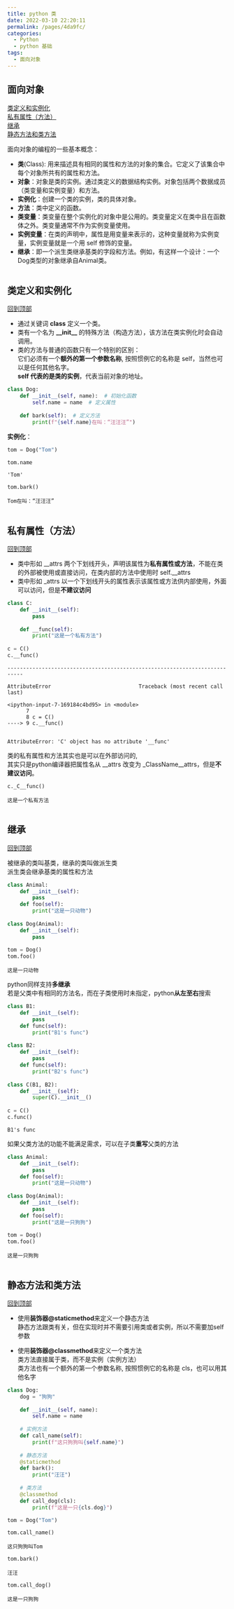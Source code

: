 ```yaml
---
title: python 类
date: 2022-03-10 22:20:11
permalink: /pages/4da9fc/
categories:
  - Python
  - python 基础
tags:
  - 面向对象
---
```

## 面向对象
[类定义和实例化](#类定义和实例化)<br>
[私有属性（方法）](#私有属性（方法）)<br>
[继承](#继承)<br>
[静态方法和类方法](#静态方法和类方法)<br>

面向对象的编程的一些基本概念：

- **类**(Class): 用来描述具有相同的属性和方法的对象的集合。它定义了该集合中每个对象所共有的属性和方法。
- **对象**：对象是类的实例。通过类定义的数据结构实例。对象包括两个数据成员（类变量和实例变量）和方法。
- **实例化**：创建一个类的实例，类的具体对象。
- **方法**：类中定义的函数。
- **类变量**：类变量在整个实例化的对象中是公用的。类变量定义在类中且在函数体之外。类变量通常不作为实例变量使用。
- **实例变量**：在类的声明中，属性是用变量来表示的，这种变量就称为实例变量，实例变量就是一个用 self 修饰的变量。
- **继承**：即一个派生类继承基类的字段和方法。例如，有这样一个设计：一个Dog类型的对象继承自Animal类。


```python

```

## 类定义和实例化
[回到顶部](#面向对象)

- 通过关键词 **class** 定义一个类。
- 类有一个名为 **\_\_init\_\_** 的特殊方法（构造方法），该方法在类实例化时会自动调用。
- 类的方法与普通的函数只有一个特别的区别：<br>
  它们必须有一个**额外的第一个参数名称**, 按照惯例它的名称是 self，当然也可以是任何其他名字。<br>
  **self 代表的是类的实例**，代表当前对象的地址。


```python
class Dog:
    def __init__(self, name):  # 初始化函数
        self.name = name  # 定义属性
    
    def bark(self):  # 定义方法
        print(f"{self.name}在叫：“汪汪汪”")
```

**实例化**：


```python
tom = Dog("Tom")
```


```python
tom.name
```




    'Tom'




```python
tom.bark()
```

    Tom在叫：“汪汪汪”



```python

```

## 私有属性（方法）
[回到顶部](#面向对象)

- 类中形如 \_\_attrs 两个下划线开头，声明该属性为**私有属性或方法**，不能在类的外部被使用或直接访问，在类内部的方法中使用时 self.\_\_attrs<br> 
- 类中形如 \_attrs 以一个下划线开头的属性表示该属性或方法供内部使用，外面可以访问，但是**不建议访问**


```python
class C:
    def __init__(self):
        pass
    
    def __func(self):
        print("这是一个私有方法")
        
c = C()
c.__func()
```


    ---------------------------------------------------------------------------
    
    AttributeError                            Traceback (most recent call last)
    
    <ipython-input-7-169184c4bd95> in <module>
          7 
          8 c = C()
    ----> 9 c.__func()


    AttributeError: 'C' object has no attribute '__func'


类的私有属性和方法其实也是可以在外部访问的,<br>
其实只是python编译器把属性名从 \_\_attrs 改变为 \_ClassName\_\_attrs，但是**不建议访问**。


```python
c._C__func()
```

    这是一个私有方法



```python

```

## 继承
[回到顶部](#面向对象)

被继承的类叫基类，继承的类叫做派生类<br>
派生类会继承基类的属性和方法


```python
class Animal:
    def __init__(self):
        pass
    def foo(self):
        print("这是一只动物")
        
class Dog(Animal):
    def __init__(self):
        pass
        
tom = Dog()
tom.foo()
```

    这是一只动物


python同样支持**多继承**<br>
若是父类中有相同的方法名，而在子类使用时未指定，python**从左至右**搜索


```python
class B1:
    def __init__(self):
        pass
    def func(self):
        print("B1's func")
        
class B2:
    def __init__(self):
        pass
    def func(self):
        print("B2's func")
        
class C(B1, B2):
    def __init__(self):
        super(C).__init__()
        
c = C()
c.func()
```

    B1's func


如果父类方法的功能不能满足需求，可以在子类**重写**父类的方法


```python
class Animal:
    def __init__(self):
        pass
    def foo(self):
        print("这是一只动物")
        
class Dog(Animal):
    def __init__(self):
        pass
    def foo(self):
        print("这是一只狗狗")
        
tom = Dog()
tom.foo()
```

    这是一只狗狗



```python

```

## 静态方法和类方法
[回到顶部](#面向对象)

- 使用**装饰器@staticmethod**来定义一个静态方法<br>
静态方法跟类有关，但在实现时并不需要引用类或者实例，所以不需要加self参数

- 使用**装饰器@classmethod**来定义一个类方法<br>
类方法直接属于类，而不是实例（实例方法）<br>
类方法也有一个额外的第一个参数名称, 按照惯例它的名称是 cls，也可以用其他名字


```python
class Dog:
    dog = "狗狗"
    
    def __init__(self, name):
        self.name = name
    
    # 实例方法
    def call_name(self):  
        print(f"这只狗狗叫{self.name}")
        
    # 静态方法
    @staticmethod
    def bark():
        print("汪汪")
        
    # 类方法
    @classmethod
    def call_dog(cls):
        print(f"这是一只{cls.dog}")
```


```python
tom = Dog("Tom")
```


```python
tom.call_name()
```

    这只狗狗叫Tom



```python
tom.bark()
```

    汪汪



```python
tom.call_dog()
```

    这是一只狗狗



```python

```
